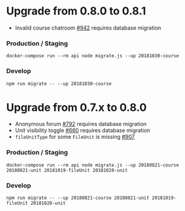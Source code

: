 # Upgrade from 0.8.0 to 0.8.1

- Invalid course chatroom [#942](https://github.com/geli-lms/geli/pull/942) requires database migration

### Production / Staging

`docker-compose run --rm api node migrate.js --up 20181030-course`

### Develop

`npm run migrate -- --up 20181030-course`


# Upgrade from 0.7.x to 0.8.0

- Anonymous forum [#792](https://github.com/geli-lms/geli/pull/792) requires database migration
- Unit visibility toggle [#660](https://github.com/geli-lms/geli/pull/660) requires database migration
- `fileUnitType` for some `FileUnit` is missing [#907](https://github.com/geli-lms/geli/pull/907)

### Production / Staging

`docker-compose run --rm api node migrate.js --up 20180821-course 20180821-unit 20181019-fileUnit 20181020-unit`

### Develop

`npm run migrate -- --up 20180821-course 20180821-unit 20181019-fileUnit 20181020-unit`
